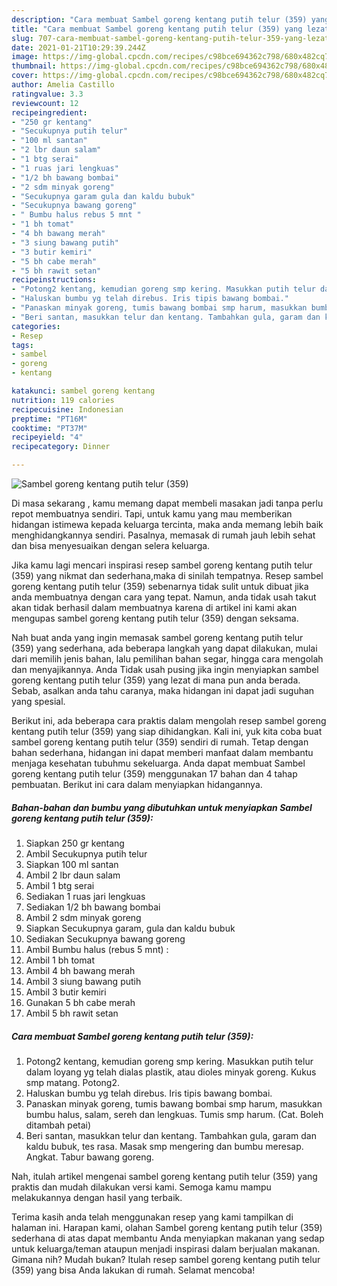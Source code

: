```yaml
---
description: "Cara membuat Sambel goreng kentang putih telur (359) yang lezat Untuk Jualan"
title: "Cara membuat Sambel goreng kentang putih telur (359) yang lezat Untuk Jualan"
slug: 707-cara-membuat-sambel-goreng-kentang-putih-telur-359-yang-lezat-untuk-jualan
date: 2021-01-21T10:29:39.244Z
image: https://img-global.cpcdn.com/recipes/c98bce694362c798/680x482cq70/sambel-goreng-kentang-putih-telur-359-foto-resep-utama.jpg
thumbnail: https://img-global.cpcdn.com/recipes/c98bce694362c798/680x482cq70/sambel-goreng-kentang-putih-telur-359-foto-resep-utama.jpg
cover: https://img-global.cpcdn.com/recipes/c98bce694362c798/680x482cq70/sambel-goreng-kentang-putih-telur-359-foto-resep-utama.jpg
author: Amelia Castillo
ratingvalue: 3.3
reviewcount: 12
recipeingredient:
- "250 gr kentang"
- "Secukupnya putih telur"
- "100 ml santan"
- "2 lbr daun salam"
- "1 btg serai"
- "1 ruas jari lengkuas"
- "1/2 bh bawang bombai"
- "2 sdm minyak goreng"
- "Secukupnya garam gula dan kaldu bubuk"
- "Secukupnya bawang goreng"
- " Bumbu halus rebus 5 mnt "
- "1 bh tomat"
- "4 bh bawang merah"
- "3 siung bawang putih"
- "3 butir kemiri"
- "5 bh cabe merah"
- "5 bh rawit setan"
recipeinstructions:
- "Potong2 kentang, kemudian goreng smp kering. Masukkan putih telur dalam loyang yg telah dialas plastik, atau dioles minyak goreng. Kukus smp matang. Potong2."
- "Haluskan bumbu yg telah direbus. Iris tipis bawang bombai."
- "Panaskan minyak goreng, tumis bawang bombai smp harum, masukkan bumbu halus, salam, sereh dan lengkuas. Tumis smp harum. (Cat. Boleh ditambah petai)"
- "Beri santan, masukkan telur dan kentang. Tambahkan gula, garam dan kaldu bubuk, tes rasa. Masak smp mengering dan bumbu meresap. Angkat. Tabur bawang goreng."
categories:
- Resep
tags:
- sambel
- goreng
- kentang

katakunci: sambel goreng kentang 
nutrition: 119 calories
recipecuisine: Indonesian
preptime: "PT16M"
cooktime: "PT37M"
recipeyield: "4"
recipecategory: Dinner

---
```



![Sambel goreng kentang putih telur (359)](https://img-global.cpcdn.com/recipes/c98bce694362c798/680x482cq70/sambel-goreng-kentang-putih-telur-359-foto-resep-utama.jpg)

Di masa  sekarang , kamu memang dapat membeli masakan jadi tanpa perlu repot membuatnya sendiri. Tapi, untuk kamu yang mau memberikan hidangan istimewa kepada keluarga tercinta, maka anda memang lebih baik menghidangkannya sendiri. Pasalnya, memasak di rumah jauh lebih sehat dan bisa menyesuaikan dengan selera keluarga.

Jika kamu lagi mencari inspirasi resep sambel goreng kentang putih telur (359) yang nikmat dan sederhana,maka di sinilah tempatnya. Resep sambel goreng kentang putih telur (359)  sebenarnya tidak sulit untuk dibuat jika anda membuatnya dengan cara yang tepat. Namun, anda tidak usah takut akan tidak berhasil dalam membuatnya 
karena di artikel ini kami akan mengupas sambel goreng kentang putih telur (359) dengan seksama.  



Nah buat anda yang ingin memasak sambel goreng kentang putih telur (359) yang sederhana, ada beberapa langkah yang dapat dilakukan, mulai dari memilih jenis bahan, lalu pemilihan bahan segar, hingga cara mengolah dan menyajikannya. Anda Tidak usah pusing jika ingin menyiapkan sambel goreng kentang putih telur (359) yang lezat di mana pun anda berada. Sebab, asalkan anda  tahu caranya, maka hidangan ini dapat jadi suguhan yang spesial.

Berikut ini, ada beberapa cara praktis  dalam mengolah resep sambel goreng kentang putih telur (359) yang siap dihidangkan. Kali ini, yuk kita coba buat sambel goreng kentang putih telur (359) sendiri di rumah. Tetap dengan bahan sederhana, hidangan ini dapat memberi manfaat dalam membantu menjaga kesehatan tubuhmu sekeluarga. Anda dapat membuat Sambel goreng kentang putih telur (359) menggunakan 17 bahan dan 4 tahap pembuatan. Berikut ini cara dalam menyiapkan hidangannya.

<!--inarticleads1-->

##### Bahan-bahan dan bumbu yang dibutuhkan untuk menyiapkan Sambel goreng kentang putih telur (359):

1. Siapkan 250 gr kentang
1. Ambil Secukupnya putih telur
1. Siapkan 100 ml santan
1. Ambil 2 lbr daun salam
1. Ambil 1 btg serai
1. Sediakan 1 ruas jari lengkuas
1. Sediakan 1/2 bh bawang bombai
1. Ambil 2 sdm minyak goreng
1. Siapkan Secukupnya garam, gula dan kaldu bubuk
1. Sediakan Secukupnya bawang goreng
1. Ambil  Bumbu halus (rebus 5 mnt) :
1. Ambil 1 bh tomat
1. Ambil 4 bh bawang merah
1. Ambil 3 siung bawang putih
1. Ambil 3 butir kemiri
1. Gunakan 5 bh cabe merah
1. Ambil 5 bh rawit setan




<!--inarticleads2-->

##### Cara membuat Sambel goreng kentang putih telur (359):

1. Potong2 kentang, kemudian goreng smp kering. Masukkan putih telur dalam loyang yg telah dialas plastik, atau dioles minyak goreng. Kukus smp matang. Potong2.
1. Haluskan bumbu yg telah direbus. Iris tipis bawang bombai.
1. Panaskan minyak goreng, tumis bawang bombai smp harum, masukkan bumbu halus, salam, sereh dan lengkuas. Tumis smp harum. (Cat. Boleh ditambah petai)
1. Beri santan, masukkan telur dan kentang. Tambahkan gula, garam dan kaldu bubuk, tes rasa. Masak smp mengering dan bumbu meresap. Angkat. Tabur bawang goreng.




Nah, itulah artikel mengenai  sambel goreng kentang putih telur (359)  yang praktis dan mudah dilakukan versi kami. Semoga kamu mampu melakukannya dengan hasil yang terbaik. 

Terima kasih anda telah menggunakan resep yang kami tampilkan di halaman ini. Harapan kami, olahan  Sambel goreng kentang putih telur (359) sederhana di atas dapat membantu Anda menyiapkan makanan yang sedap untuk keluarga/teman ataupun menjadi inspirasi dalam berjualan makanan. Gimana nih? Mudah bukan? Itulah resep sambel goreng kentang putih telur (359) yang bisa Anda lakukan di rumah. Selamat mencoba!

